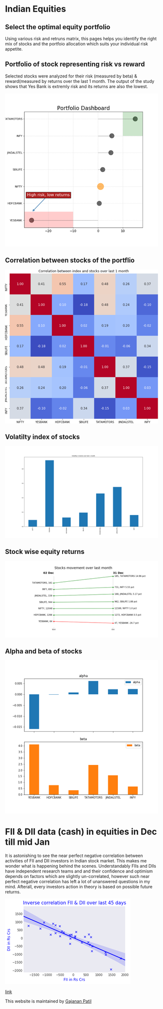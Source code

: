 # Indian Equities

## Select the optimal equity portfolio
Using various risk and retruns matrix, this pages helps you identify the right mix of stocks and the portfoio allocation which suits your individual risk appetite.

## Portfolio of stock representing risk vs reward

Selected stocks were analyzed for their risk (measured by beta) &  reward(measured by returns over the last 1 month. The output of the study shows that Yes Bank is extremly risk and its returns are also the lowest.

![Dashboard](https://github.com/bananapy/bananapy.github.io/raw/master/Dash.png)


## Correlation between stocks of the portflio

![Corr matrix](https://github.com/bananapy/bananapy.github.io/raw/master/result.png)


## Volatilty index of stocks

![Volatility index](https://github.com/bananapy/bananapy.github.io/raw/master/vix.png)

## Stock wise equity returns

![Returns](https://github.com/bananapy/bananapy.github.io/raw/master/pct%20change.png)

## Alpha and beta of stocks

![Aplha-beta](https://github.com/bananapy/bananapy.github.io/raw/master/beta.png)


# FII & DII data (cash) in equities in Dec till mid Jan
It is astonishing to see the near perfect negative correlation between activities of FII and DII investors in Indian stock market.
This makes me wonder what is happening behind the scenes. Understandably FIIs and DIIs have independent research teams and and their confidence and optimism depends on factors which are slightly un-correlated, however such near perfect negative correlation has left a lot of unanswered questions in my mind. Afterall, every investors action in theory is based on possible future returns.

![FII-DII](https://github.com/bananapy/bananapy.github.io/raw/master/fii.png)

[link](https://github.com/bananapy/bananapy.github.io/raw/gh-pages/fii.md)

This website is maintained by [Gajanan Patil](https://www.linkedin.com/in/patilgajanan/)
